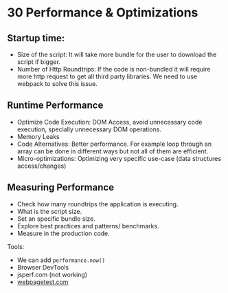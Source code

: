 # 30 Performance & Optimizations

## Startup time:

- Size of the script: It will take more bundle for the user to download the script if bigger.
- Number of Http Roundtrips: If the code is non-bundled it will require more http request to get all third party libraries. We need to use webpack to solve this issue.

## Runtime Performance

- Optimize Code Execution: DOM Access, avoid unnecessary code execution, specially unnecessary DOM operations.
- Memory Leaks
- Code Alternatives: Better performance. For example loop through an array can be done in different ways but not all of them are efficient.
- Micro-optimizations: Optimizing very specific use-case (data structures access/changes)

## Measuring Performance

- Check how many roundtrips the application is executing.
- What is the script size.
- Set an specific bundle size.
- Explore best practices and patterns/ benchmarks.
- Measure in the production code.

Tools:
- We can add `performance.now()`
- Browser DevTools
- jsperf.com (not working)
- [webpagetest.com](https://www.webpagetest.org/)